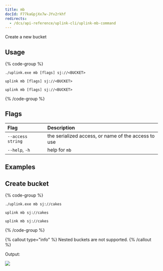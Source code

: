 ```yaml
---
title: mb
docId: F77kaGpjXx7w-JYv2rkhf
redirects:
  - /dcs/api-reference/uplink-cli/uplink-mb-command
---
```


Create a new bucket

## Usage

{% code-group %}

```windows
./uplink.exe mb [flags] sj://<BUCKET>
```

```linux
uplink mb [flags] sj://<BUCKET>
```

```macos
uplink mb [flags] sj://<BUCKET>
```

{% /code-group %}

## Flags

| Flag              | Description                                         |
| :---------------- | :-------------------------------------------------- |
| `--access string` | the serialized access, or name of the access to use |
| `--help`, `-h`    | help for `mb`                                       |

## Examples

## Create bucket

{% code-group %}

```windows
./uplink.exe mb sj://cakes
```

```linux
uplink mb sj://cakes
```

```macos
uplink mb sj://cakes
```

{% /code-group %}

{% callout type="info"  %}
Nested buckets are not supported.
{% /callout %}

Output:

![](https://archbee-image-uploads.s3.amazonaws.com/kv3plx2xmXcUGcVl4Lttj/tu46BijIJlozZB2Rhhjd5_bucketcakescreated.png)
